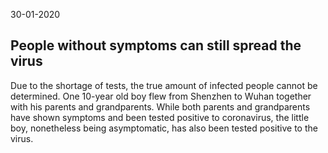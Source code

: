 30-01-2020

## People without symptoms can still spread the virus

Due to the shortage of tests, the true amount of infected people cannot be determined.
One 10-year old boy flew from Shenzhen to Wuhan together with his parents and grandparents.
While both parents and grandparents have shown symptoms and been tested positive to coronavirus, the little boy, nonetheless being asymptomatic, has also been tested positive to the virus.
